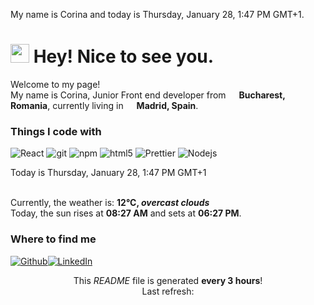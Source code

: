 My name is Corina and today is Thursday, January 28, 1:47 PM GMT+1.

<h1><img src="https://emojis.slackmojis.com/emojis/images/1531849430/4246/blob-sunglasses.gif?1531849430" width="30"/> Hey! Nice to see you.</h1>


<p>Welcome to my page! </br> My name is Corina, Junior Front end developer from <img src="https://image.flaticon.com/icons/svg/197/197560.svg" width="13"/> <b>Bucharest, Romania</b>, currently living in <img src="https://image.flaticon.com/icons/svg/197/197564.svg" width="13"/> <b>Madrid, Spain</b>. </p>
<h3>Things I code with</h3>
<p>
  <img alt="React" src="https://img.shields.io/badge/-React-45b8d8?style=flat-square&logo=react&logoColor=white" />
  <img alt="git" src="https://img.shields.io/badge/-Git-F05032?style=flat-square&logo=git&logoColor=white" />
  <img alt="npm" src="https://img.shields.io/badge/-NPM-CB3837?style=flat-square&logo=npm&logoColor=white" />
  <img alt="html5" src="https://img.shields.io/badge/-HTML5-E34F26?style=flat-square&logo=html5&logoColor=white" />
  <img alt="Prettier" src="https://img.shields.io/badge/-Prettier-F7B93E?style=flat-square&logo=prettier&logoColor=white" />
  <img alt="Nodejs" src="https://img.shields.io/badge/-Nodejs-43853d?style=flat-square&logo=Node.js&logoColor=white" />
</p>
<p>Today is Thursday, January 28, 1:47 PM GMT+1</p>
<br/>Currently, the weather is: <b> 12°C, <i>overcast clouds</i></b></br>Today, the sun rises at <b>08:27 AM</b> and sets at <b>06:27 PM</b>.</p>
<h3>Where to find me</h3>
<p><a href="https://github.com/corimb" target="_blank"><img alt="Github" src="https://img.shields.io/badge/GitHub-%2312100E.svg?&style=for-the-badge&logo=Github&logoColor=white" /></a><a href="https://www.linkedin.com/in/corina-mihaela-borcoci" target="_blank"><img alt="LinkedIn" src="https://img.shields.io/badge/linkedin-%230077B5.svg?&style=for-the-badge&logo=linkedin&logoColor=white" /></a>
</p>

<p align="center">This <i>README</i> file is generated <b>every 3 hours</b>!</br>Last refresh: <br />